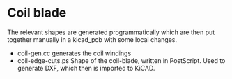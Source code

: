 Coil blade
===========

The relevant shapes are generated programmatically which are then
put together manually in a kicad_pcb with some local changes.

 * coil-gen.cc  generates the coil windings
 * coil-edge-cuts.ps  Shape of the coil-blade, written in PostScript.
   Used to generate DXF, which then is imported to KiCAD.
